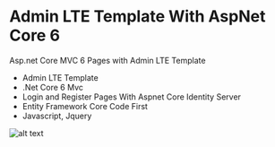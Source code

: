 # Admin LTE Template With AspNet Core 6
Asp.net Core MVC 6 Pages with Admin LTE Template

- Admin LTE Template
- .Net Core 6 Mvc
- Login and Register Pages With Aspnet Core Identity Server
- Entity Framework Core Code First 
- Javascript, Jquery

![alt text](https://imageup.me/images/af64360f-893e-40b6-bc9a-22677ba575db.png)
